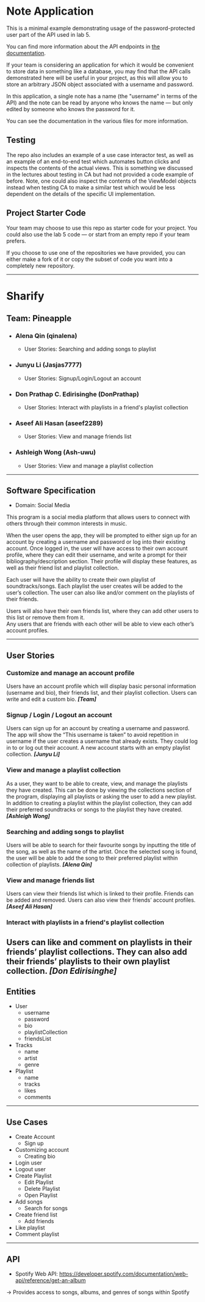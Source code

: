 # Note Application

This is a minimal example demonstrating usage of the
password-protected user part of the API used in lab 5.

You can find more information about the API endpoints in
[the documentation](https://www.postman.com/cloudy-astronaut-813156/csc207-grade-apis-demo/documentation/fg3zkjm/5-password-protected-user).

If your team is considering an application for which it would be convenient to
store data in something like a database, you may find that the API calls demonstrated
here will be useful in your project, as this will allow you to store
an arbitrary JSON object associated with a username and password.

In this application, a single note has a name (the "username" in terms of the API) and the note
can be read by anyone who knows the name — but only edited by someone who
knows the password for it.

You can see the documentation in the various files for more information.

## Testing

The repo also includes an example of a use case interactor test, as well as
an example of an end-to-end test which automates button clicks and inspects
the contents of the actual views. This is something we discussed in the lectures
about testing in CA but had not provided a code example of before. Note, one
could also inspect the contents of the ViewModel objects instead when testing
CA to make a similar test which would be less dependent on the details of the
specific UI implementation.

## Project Starter Code

Your team may choose to use this repo as starter code for your project. You could
also use the lab 5 code — or start from an empty repo if your team prefers.

If you choose to use one of the repositories we have provided, you can either make
a fork of it or copy the subset of code you want into a completely new repository.

______
# Sharify

## Team: Pineapple
- ### Alena Qin (qinalena)
  - User Stories: Searching and adding songs to playlist
- ### Junyu Li (Jasjas7777)
  - User Stories: Signup/Login/Logout an account
- ### Don Prathap C. Edirisinghe (DonPrathap)
  - User Stories: Interact with playlists in a friend's playlist collection
- ### Aseef Ali Hasan (aseef2289)
  - User Stories: View and manage friends list
- ### Ashleigh Wong (Ash-uwu)
  - User Stories: View and manage a playlist collection
____
## Software Specification
- Domain: Social Media

This program is a social media platform that allows users to connect with
others through their common interests in music.

When the user opens the app, they will be prompted to either sign up for an account by creating a username and password
or log into their existing account.  Once logged in, the user will have access to their own account profile, where they
can edit their username, and write a prompt for their bibliography/description section.  Their profile will display these
features, as well as their friend list and playlist collection.

Each user will have the ability to create their own playlist of soundtracks/songs.  Each playlist the user creates will
be added to the user’s collection.  The user can also like and/or comment on the playlists of their friends.

Users will also have their own friends list, where they can add other users to this list or remove them from it.  
Any users that are friends with each other will be able to view each other’s account profiles.
____

## User Stories
### Customize and manage an account profile
Users have an account profile which will display basic personal information (username and bio), their friends list,
and their playlist collection. Users can write and edit a custom bio. ***[Team]***

### Signup / Login / Logout an account
Users can sign up for an account by creating a username and password. The app will show the “This username is taken”
to avoid repetition in username if the user creates a username that already exists. They could log in to or log out
their account. A new account starts with an empty playlist collection. ***[Junyu Li]***

### View and manage a playlist collection
As a user, they want to be able to create, view, and manage the playlists they have created.  This can be done by
viewing the collections section of the program, displaying all playlists or asking the user to add a new playlist.  
In addition to creating a playlist within the playlist collection, they can add their preferred soundtracks or songs to
the playlist they have created. ***[Ashleigh Wong]***

### Searching and adding songs to playlist
Users will be able to search for their favourite songs by inputting the title of the song, as well as the name of the
artist.  Once the selected song is found, the user will be able to add the song to their preferred playlist within
collection of playlists. ***[Alena Qin]***

### View and manage friends list
Users can view their friends list which is linked to their profile. Friends can be added and removed. Users can also
view their friends’ account profiles. ***[Aseef Ali Hasan]***

### Interact with playlists in a friend's playlist collection
Users can like and comment on playlists in their friends’ playlist collections. They can also add their friends’
playlists to their own playlist collection. ***[Don Edirisinghe]***
----
## Entities
- User
  - username
  - password
  - bio
  - playlistCollection
  - friendsList
- Tracks
  - name
  - artist
  - genre
- Playlist
  - name
  - tracks
  - likes
  - comments
____
## Use Cases
- Create Account
  - Sign up
- Customizing account
  - Creating bio
- Login user
- Logout user
- Create Playlist
  - Edit Playlist
  - Delete Playlist
  - Open Playlist
- Add songs
  - Search for songs
- Create friend list
  - Add friends
- Like playlist
- Comment playlist
____
## API
- Spotify Web API: https://developer.spotify.com/documentation/web-api/reference/get-an-album

-> Provides access to songs, albums, and genres of songs within Spotify
